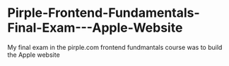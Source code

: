 # Pirple-Frontend-Fundamentals-Final-Exam---Apple-Website
My final exam in the pirple.com frontend fundmantals course was to build the Apple website
